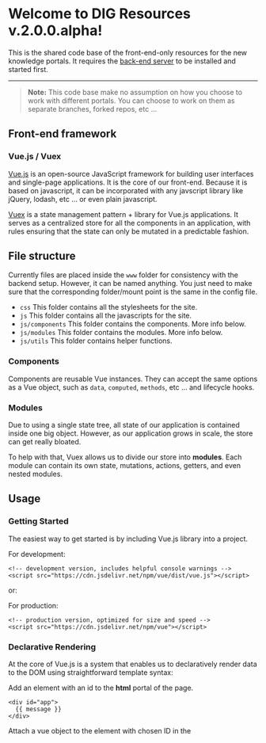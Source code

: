 # Welcome to DIG Resources v.2.0.0.alpha!

This is the shared code base of the front-end-only resources for the new knowledge portals. It requires the [back-end server](https://github.com/broadinstitute/dig-dug-portal) to be installed and started first.

---

> **Note:** This code base make no assumption on how you choose to work with
> different portals. You can choose to work on them as separate
> branches, forked repos, etc ...

## Front-end framework

### Vue.js / Vuex

[Vue.js](https://vuejs.org/) is an open-source JavaScript framework for building user interfaces and single-page applications. It is the core of our front-end. Because it is based on javascript, it can be incorporated with any javscript library like jQuery, lodash, etc ... or even plain javascript.

[Vuex](https://vuex.vuejs.org/) is a state management pattern + library for Vue.js applications. It serves as a centralized store for all the components in an application, with rules ensuring that the state can only be mutated in a predictable fashion.

## File structure

Currently files are placed inside the `www` folder for consistency with the backend setup. However, it can be named anything. You just need to make sure that the corresponding folder/mount point is the same in the config file.

- `css` This folder contains all the stylesheets for the site.
- `js` This folder contains all the javascripts for the site.
- `js/components` This folder contains the components. More info below.
- `js/modules` This folder contains the modules. More info below.
- `js/utils` This folder contains helper functions.

### Components

Components are reusable Vue instances. They can accept the same options as a Vue object, such as `data`, `computed`, `methods`, etc ... and lifecycle hooks.

### Modules

Due to using a single state tree, all state of our application is contained inside one big object. However, as our application grows in scale, the store can get really bloated.

To help with that, Vuex allows us to divide our store into **modules**. Each module can contain its own state, mutations, actions, getters, and even nested modules.

## Usage

### Getting Started

The easiest way to get started is by including Vue.js library into a project.

For development:

```
<!-- development version, includes helpful console warnings -->
<script src="https://cdn.jsdelivr.net/npm/vue/dist/vue.js"></script>
```

or:

For production:

```
<!-- production version, optimized for size and speed -->
<script src="https://cdn.jsdelivr.net/npm/vue"></script>
```

### Declarative Rendering

At the core of Vue.js is a system that enables us to declaratively render data to the DOM using straightforward template syntax:

Add an element with an id to the **html** portal of the page.

```
<div id="app">
  {{ message }}
</div>
```

Attach a vue object to the element with chosen ID in the **<script>** section.

```
var app = new Vue({
    el: '#app',
    data: {
        message: 'Hello Word!'
    }
})
```

And we have our first Vue app! The data and the DOM are now linked, and everything is now **reactive**.
